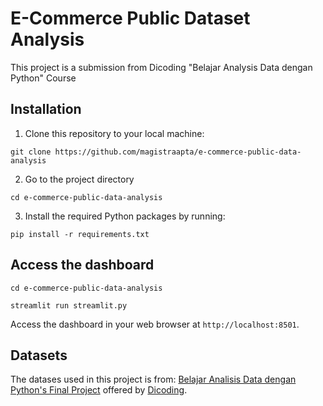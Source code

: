 
# E-Commerce Public Dataset Analysis

This project is a submission from Dicoding "Belajar Analysis Data dengan Python" Course
## Installation
1. Clone this repository to your local machine:
```
git clone https://github.com/magistraapta/e-commerce-public-data-analysis
```
2. Go to the project directory
```
cd e-commerce-public-data-analysis
```
3. Install the required Python packages by running:
```
pip install -r requirements.txt
```
## Access the dashboard
```
cd e-commerce-public-data-analysis
```
```
streamlit run streamlit.py
```

Access the dashboard in your web browser at `http://localhost:8501`.
## Datasets
The datases used in this project is from: [Belajar Analisis Data dengan Python's Final Project](https://drive.google.com/file/d/1MsAjPM7oKtVfJL_wRp1qmCajtSG1mdcK/view) offered by [Dicoding](https://www.dicoding.com/).